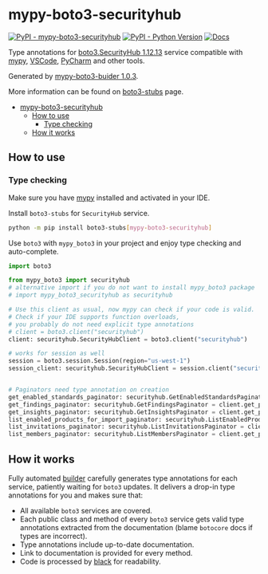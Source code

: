 # mypy-boto3-securityhub

[![PyPI - mypy-boto3-securityhub](https://img.shields.io/pypi/v/mypy-boto3-securityhub.svg?color=blue)](https://pypi.org/project/mypy-boto3-securityhub)
[![PyPI - Python Version](https://img.shields.io/pypi/pyversions/mypy-boto3-securityhub.svg?color=blue)](https://pypi.org/project/mypy-boto3-securityhub)
[![Docs](https://img.shields.io/readthedocs/mypy-boto3-builder.svg?color=blue)](https://mypy-boto3-builder.readthedocs.io/)

Type annotations for
[boto3.SecurityHub 1.12.13](https://boto3.amazonaws.com/v1/documentation/api/1.12.13/reference/services/securityhub.html#SecurityHub) service
compatible with [mypy](https://github.com/python/mypy), [VSCode](https://code.visualstudio.com/),
[PyCharm](https://www.jetbrains.com/pycharm/) and other tools.

Generated by [mypy-boto3-buider 1.0.3](https://github.com/vemel/mypy_boto3_builder).

More information can be found on [boto3-stubs](https://pypi.org/project/boto3-stubs/) page.

- [mypy-boto3-securityhub](#mypy-boto3-securityhub)
  - [How to use](#how-to-use)
    - [Type checking](#type-checking)
  - [How it works](#how-it-works)

## How to use

### Type checking

Make sure you have [mypy](https://github.com/python/mypy) installed and activated in your IDE.

Install `boto3-stubs` for `SecurityHub` service.

```bash
python -m pip install boto3-stubs[mypy-boto3-securityhub]
```

Use `boto3` with `mypy_boto3` in your project and enjoy type checking and auto-complete.

```python
import boto3

from mypy_boto3 import securityhub
# alternative import if you do not want to install mypy_boto3 package
# import mypy_boto3_securityhub as securityhub

# Use this client as usual, now mypy can check if your code is valid.
# Check if your IDE supports function overloads,
# you probably do not need explicit type annotations
# client = boto3.client("securityhub")
client: securityhub.SecurityHubClient = boto3.client("securityhub")

# works for session as well
session = boto3.session.Session(region="us-west-1")
session_client: securityhub.SecurityHubClient = session.client("securityhub")


# Paginators need type annotation on creation
get_enabled_standards_paginator: securityhub.GetEnabledStandardsPaginator = client.get_paginator("get_enabled_standards")
get_findings_paginator: securityhub.GetFindingsPaginator = client.get_paginator("get_findings")
get_insights_paginator: securityhub.GetInsightsPaginator = client.get_paginator("get_insights")
list_enabled_products_for_import_paginator: securityhub.ListEnabledProductsForImportPaginator = client.get_paginator("list_enabled_products_for_import")
list_invitations_paginator: securityhub.ListInvitationsPaginator = client.get_paginator("list_invitations")
list_members_paginator: securityhub.ListMembersPaginator = client.get_paginator("list_members")
```

## How it works

Fully automated [builder](https://github.com/vemel/mypy_boto3_builder) carefully generates
type annotations for each service, patiently waiting for `boto3` updates. It delivers
a drop-in type annotations for you and makes sure that:

- All available `boto3` services are covered.
- Each public class and method of every `boto3` service gets valid type annotations
  extracted from the documentation (blame `botocore` docs if types are incorrect).
- Type annotations include up-to-date documentation.
- Link to documentation is provided for every method.
- Code is processed by [black](https://github.com/psf/black) for readability.